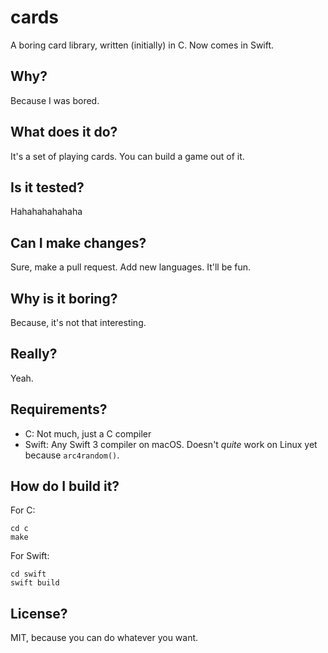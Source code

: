 # cards
A boring card library, written (initially) in C.  Now comes in Swift.

## Why?
Because I was bored.

## What does it do?
It's a set of playing cards.  You can build a game out of it.

## Is it tested?
Hahahahahahaha

## Can I make changes?
Sure, make a pull request.  Add new languages.  It'll be fun.

## Why is it boring?
Because, it's not that interesting.

## Really?
Yeah.

## Requirements?
* C: Not much, just a C compiler
* Swift: Any Swift 3 compiler on macOS.  Doesn't *quite* work on Linux yet because `arc4random()`.

## How do I build it?
For C:

    cd c
    make

For Swift:

    cd swift
    swift build

## License?
MIT, because you can do whatever you want.
